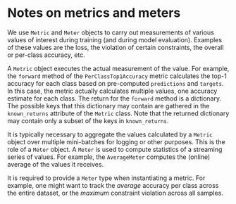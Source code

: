 # Notes on metrics and meters

We use `Metric` and `Meter` objects to carry out measurements of various values of interest during training (and during model evaluation). Examples of these values are the loss, the violation of certain constraints, the overall or per-class accuracy, etc.

A `Metric` object executes the actual measurement of the value. For example, the
`forward` method of the `PerClassTop1Accuracy` metric calculates the top-1 accuracy for
each class based on pre-computed `predictions` and `targets`. In this case, the metric
actually calculates multiple values, one accuracy estimate for each class. The return
for the `forward` method is a dictionary. The possible keys that this dictionary may
contain are gathered in the `known_returns` attribute of the `Metric` class. Note that
the returned dictionary may contain only a subset of the keys in `known_returns`.

It is typically necessary to aggregate the values calculated by a `Metric` object over
multiple mini-batches for logging or other purposes. This is the role of a `Meter`
object. A `Meter` is used to compute statistics of a streaming series of values. For
example, the `AverageMeter` computes the (online) average of the values it receives.

It is required to provide a `Meter` type when instantiating a metric. For example, one
might want to track the _average_ accuracy per class across the entire dataset, or the
_maximum_ constraint violation across all samples.
